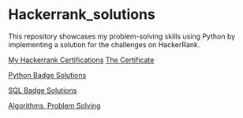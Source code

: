 # Hackerrank_solutions
This repository showcases my problem-solving skills using Python by implementing a solution for the challenges on HackerRank. 

[My Hackerrank Certifications](https://github.com/Lala2398/Hackerrank_solutions/tree/main/Certifications)
[The Certificate](https://www.hackerrank.com/certificates/efdd0c0d3db8)

[Python Badge Solutions](https://github.com/Lala2398/Hackerrank_solutions/tree/main/Python%20Badge%20Solutions)

[SQL Badge Solutions]()

[Algorithms, Problem Solving](https://github.com/Lala2398/Hackerrank_solutions/tree/main/Algorithms)
